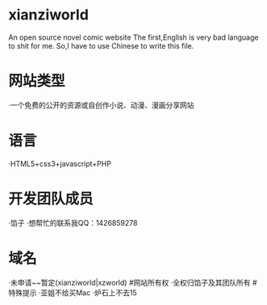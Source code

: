 # xianziworld
An open source novel comic website
The first,English is very bad language to shit for me.
So,I have to use Chinese to write this file.
# 网站类型
·一个免费的公开的资源或自创作小说、动漫、漫画分享网站
# 语言
·HTML5+css3+javascript+PHP
# 开发团队成员
·馅子
·想帮忙的联系我QQ：1426859278
# 域名
·未申请~~暂定(xianziworld|xzworld)
#网站所有权
·全权归馅子及其团队所有
#特殊提示
·亚姐不给买Mac
·炉石上不去15
